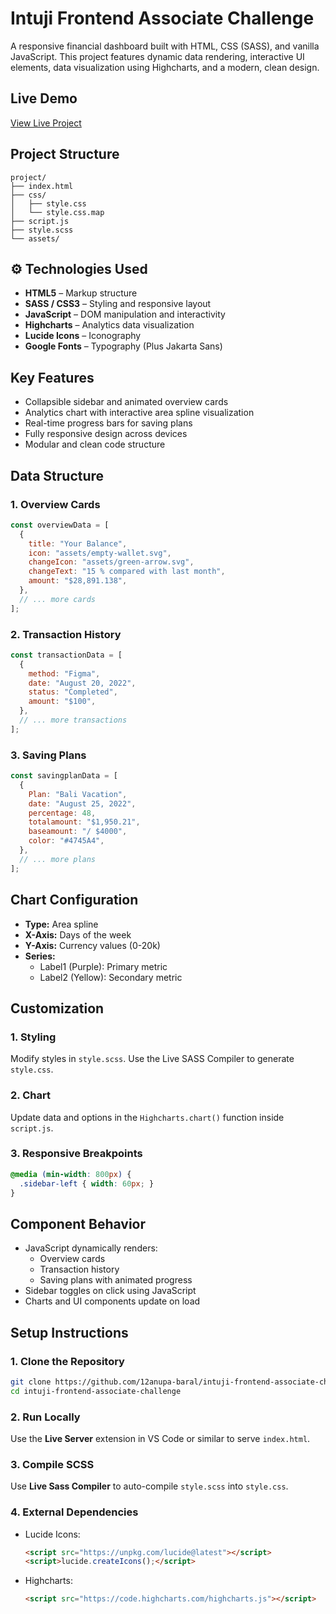 
# Intuji Frontend Associate Challenge

A responsive financial dashboard built with HTML, CSS (SASS), and vanilla JavaScript. This project features dynamic data rendering, interactive UI elements, data visualization using Highcharts, and a modern, clean design.

## Live Demo

 [View Live Project](https://intuji-frontend-associate-challenge-alpha.vercel.app/)

## Project Structure

```
project/
├── index.html
├── css/
│   ├── style.css
│   └── style.css.map
├── script.js
├── style.scss
└── assets/
```

## ⚙ Technologies Used

- **HTML5** – Markup structure
- **SASS / CSS3** – Styling and responsive layout
- **JavaScript** – DOM manipulation and interactivity
- **Highcharts** – Analytics data visualization
- **Lucide Icons** – Iconography
- **Google Fonts** – Typography (Plus Jakarta Sans)

##  Key Features

-  Collapsible sidebar and animated overview cards
-  Analytics chart with interactive area spline visualization
-  Real-time progress bars for saving plans
-  Fully responsive design across devices
-  Modular and clean code structure

##  Data Structure

### 1. Overview Cards

```js
const overviewData = [
  {
    title: "Your Balance",
    icon: "assets/empty-wallet.svg",
    changeIcon: "assets/green-arrow.svg",
    changeText: "15 % compared with last month",
    amount: "$28,891.138",
  },
  // ... more cards
];
```

### 2. Transaction History

```js
const transactionData = [
  {
    method: "Figma",
    date: "August 20, 2022",
    status: "Completed",
    amount: "$100",
  },
  // ... more transactions
];
```

### 3. Saving Plans

```js
const savingplanData = [
  {
    Plan: "Bali Vacation",
    date: "August 25, 2022",
    percentage: 48,
    totalamount: "$1,950.21",
    baseamount: "/ $4000",
    color: "#4745A4",
  },
  // ... more plans
];
```

##  Chart Configuration

- **Type:** Area spline
- **X-Axis:** Days of the week
- **Y-Axis:** Currency values (0-20k)
- **Series:**
  - Label1 (Purple): Primary metric
  - Label2 (Yellow): Secondary metric

##  Customization

### 1. Styling
Modify styles in `style.scss`. Use the Live SASS Compiler to generate `style.css`.

### 2. Chart
Update data and options in the `Highcharts.chart()` function inside `script.js`.

### 3. Responsive Breakpoints

```scss
@media (min-width: 800px) {
  .sidebar-left { width: 60px; }
}
```

##  Component Behavior

- JavaScript dynamically renders:
  - Overview cards
  - Transaction history
  - Saving plans with animated progress
- Sidebar toggles on click using JavaScript
- Charts and UI components update on load

##  Setup Instructions

### 1. Clone the Repository

```bash
git clone https://github.com/12anupa-baral/intuji-frontend-associate-challenge.git
cd intuji-frontend-associate-challenge
```

### 2. Run Locally

Use the **Live Server** extension in VS Code or similar to serve `index.html`.

### 3. Compile SCSS

Use **Live Sass Compiler** to auto-compile `style.scss` into `style.css`.

### 4. External Dependencies

- Lucide Icons:
  ```html
  <script src="https://unpkg.com/lucide@latest"></script>
  <script>lucide.createIcons();</script>
  ```
- Highcharts:
  ```html
  <script src="https://code.highcharts.com/highcharts.js"></script>
  ```


